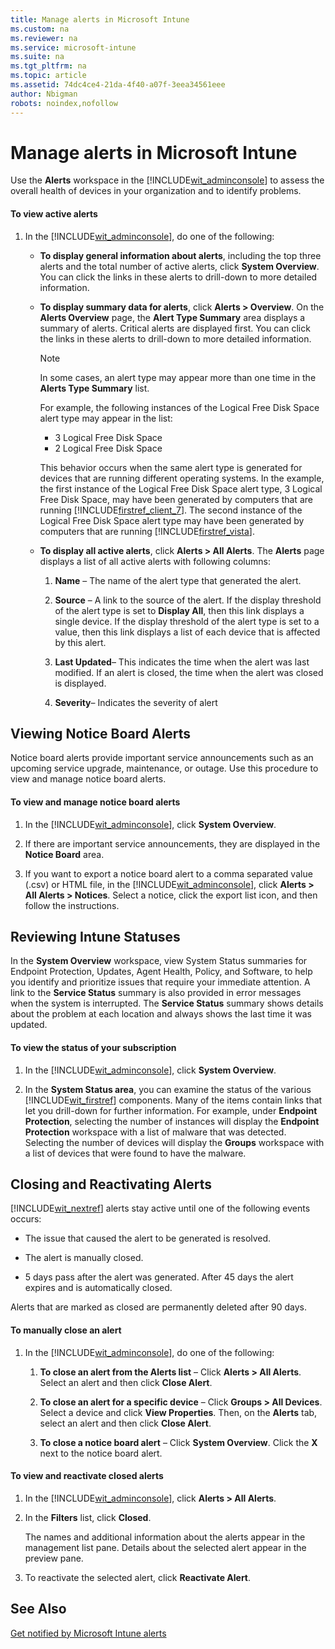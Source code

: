 ```yaml
---
title: Manage alerts in Microsoft Intune
ms.custom: na
ms.reviewer: na
ms.service: microsoft-intune
ms.suite: na
ms.tgt_pltfrm: na
ms.topic: article
ms.assetid: 74dc4ce4-21da-4f40-a07f-3eea34561eee
author: Nbigman
robots: noindex,nofollow
---
```

# Manage alerts in Microsoft Intune
Use the **Alerts** workspace in the [!INCLUDE[wit_adminconsole](./includes/wit_adminconsole_md.md)] to assess the overall health of devices in your organization and to identify problems.

#### To view active alerts

1.  In the [!INCLUDE[wit_adminconsole](./includes/wit_adminconsole_md.md)], do one of the following:

    -   **To display general information about alerts**, including the top three alerts and the total number of active alerts, click **System Overview**. You can click the links in these alerts to drill-down to more detailed information.

    -   **To display summary data for alerts**, click **Alerts &gt; Overview**. On the **Alerts Overview** page, the **Alert Type Summary** area displays a summary of alerts. Critical alerts are displayed first. You can click the links in these alerts to drill-down to more detailed information.

        > [!NOTE]
        > In some cases, an alert type may appear more than one time in the **Alerts Type Summary** list.
        > 
        > For example, the following instances of the Logical Free Disk Space alert type may appear in the list:
        > 
        > -   3 Logical Free Disk Space
        > -   2 Logical Free Disk Space
        > 
        > This behavior occurs when the same alert type is generated for devices that are running different operating systems. In the example, the first instance of the Logical Free Disk Space alert type, 3 Logical Free Disk Space, may have been generated by computers that are running [!INCLUDE[firstref_client_7](./includes/firstref_client_7_md.md)]. The second instance of the Logical Free Disk Space alert type may have been generated by computers that are running [!INCLUDE[firstref_vista](./includes/firstref_vista_md.md)].

    -   **To display all active alerts**, click **Alerts &gt; All Alerts**. The **Alerts** page displays a list of all active alerts with following columns:

        1.  **Name** – The name of the alert type that generated the alert.

        2.  **Source** – A link to the source of the alert. If the display threshold of the alert type is set to **Display All**, then this link displays a single device. If the display threshold of the alert type is set to a value, then this link displays a list of each device that is affected by this alert.

        3.  **Last Updated**– This indicates the time when the alert was last modified. If an alert is closed, the time when the alert was closed is displayed.

        4.  **Severity**– Indicates the severity of alert

## Viewing Notice Board Alerts
Notice board alerts provide important service announcements such as an upcoming service upgrade, maintenance, or outage. Use this procedure to view and manage notice board alerts.

#### To view and manage notice board alerts

1.  In the [!INCLUDE[wit_adminconsole](./includes/wit_adminconsole_md.md)], click **System Overview**.

2.  If there are important service announcements, they are displayed in the **Notice Board** area.

3.  If you want to export a notice board alert to a comma separated value (.csv) or HTML file, in the [!INCLUDE[wit_adminconsole](./includes/wit_adminconsole_md.md)], click **Alerts &gt; All Alerts &gt; Notices**. Select a notice, click the export list icon, and then follow the instructions.

## Reviewing Intune Statuses
In the **System Overview** workspace, view System Status summaries for Endpoint Protection, Updates, Agent Health, Policy, and Software, to help you identify and prioritize issues that require your immediate attention. A link to the **Service Status** summary is also provided in error messages when the system is interrupted. The **Service Status** summary shows details about the problem at each location and always shows the last time it was updated.

#### To view the status of your subscription

1.  In the [!INCLUDE[wit_adminconsole](./includes/wit_adminconsole_md.md)], click **System Overview**.

2.  In the **System Status area**, you can examine the status of the various [!INCLUDE[wit_firstref](./includes/wit_firstref_md.md)] components. Many of the items contain links that let you drill-down for further information. For example, under **Endpoint Protection**, selecting the number of instances will display the **Endpoint Protection** workspace with a list of malware that was detected. Selecting the number of devices will display the **Groups** workspace with a list of devices that were found to have the malware.

## Closing and Reactivating Alerts
[!INCLUDE[wit_nextref](./includes/wit_nextref_md.md)] alerts stay active until one of the following events occurs:

-   The issue that caused the alert to be generated is resolved.

-   The alert is manually closed.

-   5 days pass after the alert was generated. After 45 days the alert expires and is automatically closed.

Alerts that are marked as closed are permanently deleted after 90 days.

#### To manually close an alert

1.  In the [!INCLUDE[wit_adminconsole](./includes/wit_adminconsole_md.md)], do one of the following:

    1.  **To close an alert from the Alerts list** – Click **Alerts &gt; All Alerts**. Select an alert and then click **Close Alert**.

    2.  **To close an alert for a specific device** – Click **Groups &gt; All Devices**. Select a device and click **View Properties**. Then, on the **Alerts** tab, select an alert and then click **Close Alert**.

    3.  **To close a notice board alert** – Click **System Overview**. Click the **X** next to the notice board alert.

#### To view and reactivate closed alerts

1.  In the [!INCLUDE[wit_adminconsole](./includes/wit_adminconsole_md.md)], click **Alerts &gt; All Alerts**.

2.  In the **Filters** list, click **Closed**.

    The names and additional information about the alerts appear in the management list pane. Details about the selected alert appear in the preview pane.

3.  To reactivate the selected alert, click **Reactivate Alert**.

## See Also
[Get notified by Microsoft Intune alerts](get-notified-by-microsoft-intune-alerts.md)


